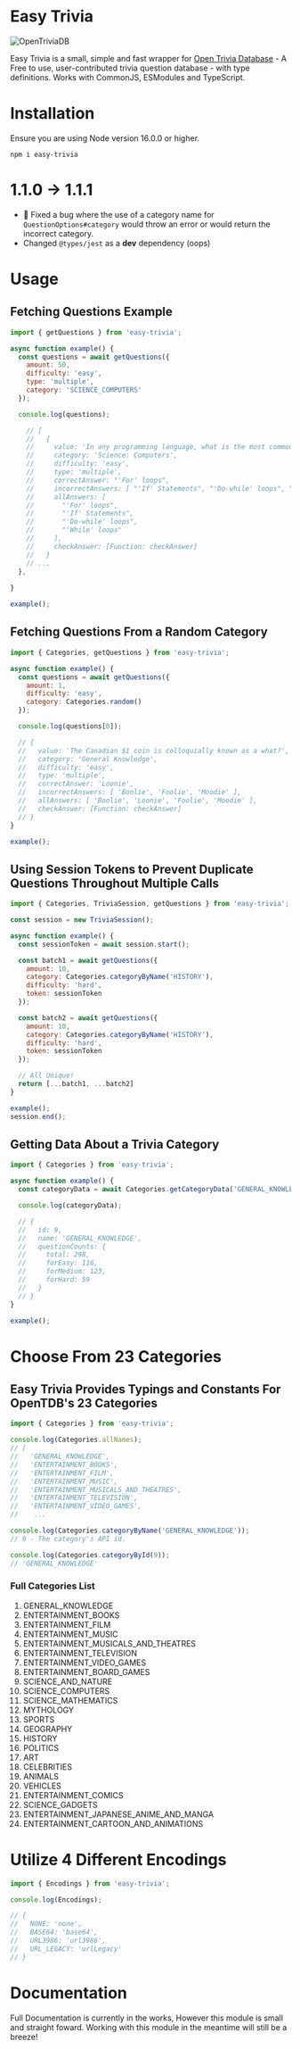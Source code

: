 # Easy Trivia
![OpenTriviaDB](https://i.imgur.com/QBhF5aY.png)

Easy Trivia is a small, simple and fast wrapper for [Open Trivia Database](https://opentdb.com/) - A Free to use, user-contributed trivia question database - with type definitions. Works with CommonJS, ESModules and TypeScript.

# Installation
Ensure you are using Node version 16.0.0 or higher.
```sh-session
npm i easy-trivia
```

# 1.1.0 -> 1.1.1
- 🐞 Fixed a bug where the use of a category name for `QuestionOptions#category` would throw an error or would return the incorrect category.
- Changed `@types/jest` as a **dev** dependency (oops)

# Usage

## Fetching Questions Example
```js
import { getQuestions } from 'easy-trivia';

async function example() {
  const questions = await getQuestions({
    amount: 50,
    difficulty: 'easy',
    type: 'multiple',
    category: 'SCIENCE_COMPUTERS'
  });

  console.log(questions);

    // [
    //   {
    //     value: 'In any programming language, what is the most common way to iterate through an array?',
    //     category: 'Science: Computers',
    //     difficulty: 'easy',
    //     type: 'multiple',
    //     correctAnswer: "'For' loops",
    //     incorrectAnswers: [ "'If' Statements", "'Do-while' loops", "'While' loops" ],
    //     allAnswers: [
    //       "'For' loops",
    //       "'If' Statements",
    //       "'Do-while' loops",
    //       "'While' loops"
    //     ],
    //     checkAnswer: [Function: checkAnswer]
    //   }
    // ...
  },
  
}

example();
```

## Fetching Questions From a Random Category
```js
import { Categories, getQuestions } from 'easy-trivia';

async function example() {
  const questions = await getQuestions({
    amount: 1,
    difficulty: 'easy',
    category: Categories.random()
  });

  console.log(questions[0]);

  // {
  //   value: 'The Canadian $1 coin is colloquially known as a what?',
  //   category: 'General Knowledge',
  //   difficulty: 'easy',
  //   type: 'multiple',
  //   correctAnswer: 'Loonie',
  //   incorrectAnswers: [ 'Boolie', 'Foolie', 'Moodie' ],
  //   allAnswers: [ 'Boolie', 'Loonie', 'Foolie', 'Moodie' ],
  //   checkAnswer: [Function: checkAnswer]
  // }
}

example();
```

## Using Session Tokens to Prevent Duplicate Questions Throughout Multiple Calls
```js
import { Categories, TriviaSession, getQuestions } from 'easy-trivia';

const session = new TriviaSession();

async function example() {
  const sessionToken = await session.start();

  const batch1 = await getQuestions({
    amount: 10,
    category: Categories.categoryByName('HISTORY'),
    difficulty: 'hard',
    token: sessionToken
  });

  const batch2 = await getQuestions({
    amount: 10,
    category: Categories.categoryByName('HISTORY'),
    difficulty: 'hard',
    token: sessionToken
  });

  // All Unique!
  return [...batch1, ...batch2]
}

example();
session.end();
```

## Getting Data About a Trivia Category
```js
import { Categories } from 'easy-trivia';

async function example() {
  const categoryData = await Categories.getCategoryData('GENERAL_KNOWLEDGE');

  console.log(categoryData);

  // {
  //   id: 9,
  //   name: 'GENERAL_KNOWLEDGE',
  //   questionCounts: { 
  //     total: 298, 
  //     forEasy: 116, 
  //     forMedium: 123, 
  //     forHard: 59 
  //   }
  // }
}

example();
```

# Choose From 23 Categories
## Easy Trivia Provides Typings and Constants For OpenTDB's 23 Categories
```js
import { Categories } from 'easy-trivia';

console.log(Categories.allNames);
// [
//   'GENERAL_KNOWLEDGE',
//   'ENTERTAINMENT_BOOKS',
//   'ENTERTAINMENT_FILM',
//   'ENTERTAINMENT_MUSIC',
//   'ENTERTAINMENT_MUSICALS_AND_THEATRES',
//   'ENTERTAINMENT_TELEVISION',
//   'ENTERTAINMENT_VIDEO_GAMES',
//    ...

console.log(Categories.categoryByName('GENERAL_KNOWLEDGE'));
// 9 - The category's API id.

console.log(Categories.categoryById(9));
// 'GENERAL_KNOWLEDGE'
```

### Full Categories List
1. GENERAL_KNOWLEDGE
2. ENTERTAINMENT_BOOKS
3. ENTERTAINMENT_FILM
4. ENTERTAINMENT_MUSIC
5. ENTERTAINMENT_MUSICALS_AND_THEATRES
6. ENTERTAINMENT_TELEVISION
7. ENTERTAINMENT_VIDEO_GAMES
8. ENTERTAINMENT_BOARD_GAMES
9. SCIENCE_AND_NATURE
10. SCIENCE_COMPUTERS
11. SCIENCE_MATHEMATICS
12. MYTHOLOGY
13. SPORTS
14. GEOGRAPHY
15. HISTORY
16. POLITICS
17. ART
18. CELEBRITIES
19. ANIMALS
20. VEHICLES
21. ENTERTAINMENT_COMICS
22. SCIENCE_GADGETS
23. ENTERTAINMENT_JAPANESE_ANIME_AND_MANGA
24. ENTERTAINMENT_CARTOON_AND_ANIMATIONS

# Utilize 4 Different Encodings
```js
import { Encodings } from 'easy-trivia';

console.log(Encodings);

// {
//   NONE: 'none',
//   BASE64: 'base64',
//   URL3986: 'url3986',
//   URL_LEGACY: 'urlLegacy'
// }
```

# Documentation
Full Documentation is currently in the works, However this module is small and straight foward. Working with this module in the meantime will still be a breeze!